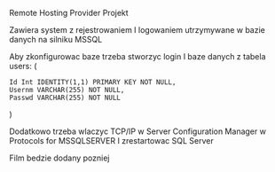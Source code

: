 Remote Hosting Provider Projekt

Zawiera system z rejestrowaniem I logowaniem utrzymywane w bazie danych na silniku MSSQL

Aby zkonfigurowac baze trzeba stworzyc login I baze danych z tabela users:
(

    Id Int IDENTITY(1,1) PRIMARY KEY NOT NULL,
    Usernm VARCHAR(255) NOT NULL,
    Passwd VARCHAR(255) NOT NULL

)

Dodatkowo trzeba wlaczyc TCP/IP w Server Configuration Manager w Protocols for MSSQLSERVER I zrestartowac SQL Server

Film bedzie dodany pozniej
